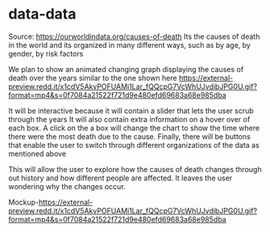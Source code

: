 # data-data
Source: https://ourworldindata.org/causes-of-death
Its the causes of death in the world and its organized in many different ways, such as by age, by gender, by risk factors


We plan to show an animated changing graph displaying the causes of death over the years similar to the one shown here https://external-preview.redd.it/x1cdV5AkvPOFUAMi1Lar_fQQcpG7VcWhUJvdibJPG0U.gif?format=mp4&s=0f7084a21522f721d9e480efd69683a68e985dba

It will be interactive because it will contain a slider that lets the user scrub through the years
It will also contain extra information on a hover over of each box.
A click on the a box will change the chart to show the time where there were the most death due to the cause.
Finally, there will be buttons that enable the user to switch through different organizations of the data as mentioned above

This will allow the user to explore how the causes of death changes through out history and how different people are affected. 
It leaves the user wondering why the changes occur.


Mockup-https://external-preview.redd.it/x1cdV5AkvPOFUAMi1Lar_fQQcpG7VcWhUJvdibJPG0U.gif?format=mp4&s=0f7084a21522f721d9e480efd69683a68e985dba
